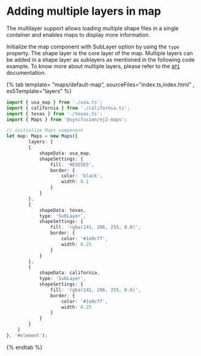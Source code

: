 # Adding multiple layers in map

The multilayer support allows loading multiple shape files in a single container and enables maps to display more information.

Initialize the map component with SubLayer option by using the `type` property. The shape layer is the core layer of the map. Multiple layers can be added in a shape layer as sublayers as mentioned in the following code example. To know more about multiple layers, please refer to the [`API`](../../api/maps/layerSettings/) documentation.

{% tab template= "maps/default-map", sourceFiles="index.ts,index.html" , es5Template="layers" %}

```typescript
import { usa_map } from './usa.ts';
import { california } from './california.ts';
import { texas } from './texas.ts';
import { Maps } from '@syncfusion/ej2-maps';

// initialize Maps component
let map: Maps = new Maps({
        layers: [
        {
            shapeData: usa_map,
            shapeSettings: {
                fill: '#E5E5E5',
                border: {
                    color: 'black',
                    width: 0.1
                }
            }
        },
        {
            shapeData: texas,
            type: 'SubLayer',
            shapeSettings: {
                fill: 'rgba(141, 206, 255, 0.6)',
                border: {
                    color: '#1a9cff',
                    width: 0.25
                }
            }
        },
        {
            shapeData: california,
            type: 'SubLayer',
            shapeSettings: {
                fill: 'rgba(141, 206, 255, 0.6)',
                border: {
                    color: '#1a9cff',
                    width: 0.25
                }
            }
        }
    ]
}, '#element');
```

{% endtab %}
